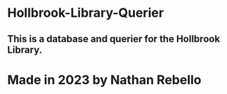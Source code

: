 # Hollbrook-Library-Querier

## This is a database and querier for the Hollbrook Library.

# Made in 2023 by Nathan Rebello
